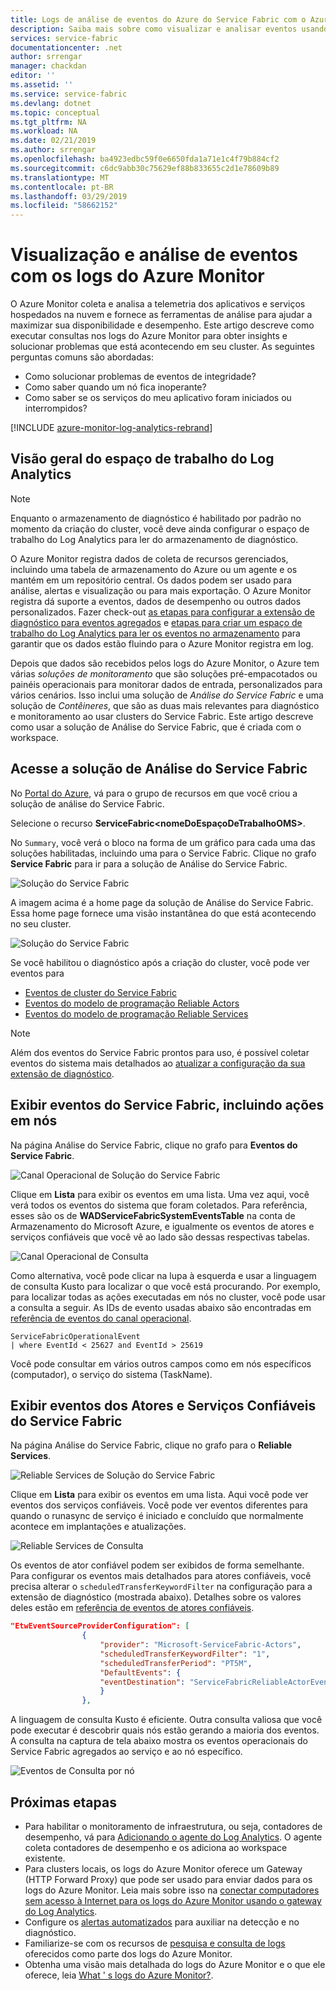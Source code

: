 ```yaml
---
title: Logs de análise de eventos do Azure do Service Fabric com o Azure Monitor | Microsoft Docs
description: Saiba mais sobre como visualizar e analisar eventos usando os logs do Azure Monitor para monitoramento e diagnóstico de clusters do Service Fabric.
services: service-fabric
documentationcenter: .net
author: srrengar
manager: chackdan
editor: ''
ms.assetid: ''
ms.service: service-fabric
ms.devlang: dotnet
ms.topic: conceptual
ms.tgt_pltfrm: NA
ms.workload: NA
ms.date: 02/21/2019
ms.author: srrengar
ms.openlocfilehash: ba4923edbc59f0e6650fda1a71e1c4f79b884cf2
ms.sourcegitcommit: c6dc9abb30c75629ef88b833655c2d1e78609b89
ms.translationtype: MT
ms.contentlocale: pt-BR
ms.lasthandoff: 03/29/2019
ms.locfileid: "58662152"
---
```

# <a name="event-analysis-and-visualization-with-azure-monitor-logs"></a>Visualização e análise de eventos com os logs do Azure Monitor
 O Azure Monitor coleta e analisa a telemetria dos aplicativos e serviços hospedados na nuvem e fornece as ferramentas de análise para ajudar a maximizar sua disponibilidade e desempenho. Este artigo descreve como executar consultas nos logs do Azure Monitor para obter insights e solucionar problemas que está acontecendo em seu cluster. As seguintes perguntas comuns são abordadas:

* Como solucionar problemas de eventos de integridade?
* Como saber quando um nó fica inoperante?
* Como saber se os serviços do meu aplicativo foram iniciados ou interrompidos?

[!INCLUDE [azure-monitor-log-analytics-rebrand](../../includes/azure-monitor-log-analytics-rebrand.md)]

## <a name="overview-of-the-log-analytics-workspace"></a>Visão geral do espaço de trabalho do Log Analytics

>[!NOTE] 
>Enquanto o armazenamento de diagnóstico é habilitado por padrão no momento da criação do cluster, você deve ainda configurar o espaço de trabalho do Log Analytics para ler do armazenamento de diagnóstico.

O Azure Monitor registra dados de coleta de recursos gerenciados, incluindo uma tabela de armazenamento do Azure ou um agente e os mantém em um repositório central. Os dados podem ser usado para análise, alertas e visualização ou para mais exportação. O Azure Monitor registra dá suporte a eventos, dados de desempenho ou outros dados personalizados. Fazer check-out [as etapas para configurar a extensão de diagnóstico para eventos agregados](service-fabric-diagnostics-event-aggregation-wad.md) e [etapas para criar um espaço de trabalho do Log Analytics para ler os eventos no armazenamento](service-fabric-diagnostics-oms-setup.md) para garantir que os dados estão fluindo para o Azure Monitor registra em log.

Depois que dados são recebidos pelos logs do Azure Monitor, o Azure tem várias *soluções de monitoramento* que são soluções pré-empacotados ou painéis operacionais para monitorar dados de entrada, personalizados para vários cenários. Isso inclui uma solução de *Análise do Service Fabric* e uma solução de *Contêineres*, que são as duas mais relevantes para diagnóstico e monitoramento ao usar clusters do Service Fabric. Este artigo descreve como usar a solução de Análise do Service Fabric, que é criada com o workspace.

## <a name="access-the-service-fabric-analytics-solution"></a>Acesse a solução de Análise do Service Fabric

No [Portal do Azure](https://portal.azure.com), vá para o grupo de recursos em que você criou a solução de análise do Service Fabric.

Selecione o recurso **ServiceFabric\<nomeDoEspaçoDeTrabalhoOMS\>**.

No `Summary`, você verá o bloco na forma de um gráfico para cada uma das soluções habilitadas, incluindo uma para o Service Fabric. Clique no grafo **Service Fabric** para ir para a solução de Análise do Service Fabric.

![Solução do Service Fabric](media/service-fabric-diagnostics-event-analysis-oms/oms_service_fabric_summary.PNG)

A imagem acima é a home page da solução de Análise do Service Fabric. Essa home page fornece uma visão instantânea do que está acontecendo no seu cluster.

![Solução do Service Fabric](media/service-fabric-diagnostics-event-analysis-oms/oms_service_fabric_solution.PNG)

 Se você habilitou o diagnóstico após a criação do cluster, você pode ver eventos para 

* [Eventos de cluster do Service Fabric](service-fabric-diagnostics-event-generation-operational.md)
* [Eventos do modelo de programação Reliable Actors](service-fabric-reliable-actors-diagnostics.md)
* [Eventos do modelo de programação Reliable Services](service-fabric-reliable-services-diagnostics.md)

>[!NOTE]
>Além dos eventos do Service Fabric prontos para uso, é possível coletar eventos do sistema mais detalhados ao [atualizar a configuração da sua extensão de diagnóstico](service-fabric-diagnostics-event-aggregation-wad.md#log-collection-configurations).

## <a name="view-service-fabric-events-including-actions-on-nodes"></a>Exibir eventos do Service Fabric, incluindo ações em nós

Na página Análise do Service Fabric, clique no grafo para **Eventos do Service Fabric**.

![Canal Operacional de Solução do Service Fabric](media/service-fabric-diagnostics-event-analysis-oms/oms_service_fabric_events_selection.png)

Clique em **Lista** para exibir os eventos em uma lista. Uma vez aqui, você verá todos os eventos do sistema que foram coletados. Para referência, esses são os de **WADServiceFabricSystemEventsTable** na conta de Armazenamento do Microsoft Azure, e igualmente os eventos de atores e serviços confiáveis que você vê ao lado são dessas respectivas tabelas.
    
![Canal Operacional de Consulta](media/service-fabric-diagnostics-event-analysis-oms/oms_service_fabric_events.png)

Como alternativa, você pode clicar na lupa à esquerda e usar a linguagem de consulta Kusto para localizar o que você está procurando. Por exemplo, para localizar todas as ações executadas em nós no cluster, você pode usar a consulta a seguir. As IDs de evento usadas abaixo são encontradas em [referência de eventos do canal operacional](service-fabric-diagnostics-event-generation-operational.md).

```kusto
ServiceFabricOperationalEvent
| where EventId < 25627 and EventId > 25619 
```

Você pode consultar em vários outros campos como em nós específicos (computador), o serviço do sistema (TaskName).

## <a name="view-service-fabric-reliable-service-and-actor-events"></a>Exibir eventos dos Atores e Serviços Confiáveis do Service Fabric

Na página Análise do Service Fabric, clique no grafo para o **Reliable Services**.

![Reliable Services de Solução do Service Fabric](media/service-fabric-diagnostics-event-analysis-oms/oms_reliable_services_events_selection.png)

Clique em **Lista** para exibir os eventos em uma lista. Aqui você pode ver eventos dos serviços confiáveis. Você pode ver eventos diferentes para quando o runasync de serviço é iniciado e concluído que normalmente acontece em implantações e atualizações. 

![Reliable Services de Consulta](media/service-fabric-diagnostics-event-analysis-oms/oms_reliable_service_events.png)

Os eventos de ator confiável podem ser exibidos de forma semelhante. Para configurar os eventos mais detalhados para atores confiáveis, você precisa alterar o `scheduledTransferKeywordFilter` na configuração para a extensão de diagnóstico (mostrada abaixo). Detalhes sobre os valores deles estão em [referência de eventos de atores confiáveis](service-fabric-reliable-actors-diagnostics.md#keywords).

```json
"EtwEventSourceProviderConfiguration": [
                {
                    "provider": "Microsoft-ServiceFabric-Actors",
                    "scheduledTransferKeywordFilter": "1",
                    "scheduledTransferPeriod": "PT5M",
                    "DefaultEvents": {
                    "eventDestination": "ServiceFabricReliableActorEventTable"
                    }
                },
```

A linguagem de consulta Kusto é eficiente. Outra consulta valiosa que você pode executar é descobrir quais nós estão gerando a maioria dos eventos. A consulta na captura de tela abaixo mostra os eventos operacionais do Service Fabric agregados ao serviço e ao nó específico.

![Eventos de Consulta por nó](media/service-fabric-diagnostics-event-analysis-oms/oms_kusto_query.png)

## <a name="next-steps"></a>Próximas etapas

* Para habilitar o monitoramento de infraestrutura, ou seja, contadores de desempenho, vá para [Adicionando o agente do Log Analytics](service-fabric-diagnostics-oms-agent.md). O agente coleta contadores de desempenho e os adiciona ao workspace existente.
* Para clusters locais, os logs do Azure Monitor oferece um Gateway (HTTP Forward Proxy) que pode ser usado para enviar dados para os logs do Azure Monitor. Leia mais sobre isso na [conectar computadores sem acesso à Internet para os logs do Azure Monitor usando o gateway do Log Analytics](../azure-monitor/platform/gateway.md).
* Configure os [alertas automatizados](../log-analytics/log-analytics-alerts.md) para auxiliar na detecção e no diagnóstico.
* Familiarize-se com os recursos de [pesquisa e consulta de logs](../log-analytics/log-analytics-log-searches.md) oferecidos como parte dos logs do Azure Monitor.
* Obtenha uma visão mais detalhada do logs do Azure Monitor e o que ele oferece, leia [What ' s logs do Azure Monitor?](../operations-management-suite/operations-management-suite-overview.md).
